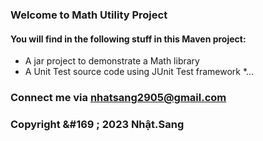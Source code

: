 ### Welcome to Math Utility Project

#### You will find in the following stuff in this Maven project:

* A jar project to demonstrate a Math library
* A Unit Test source code using JUnit Test framework
*...

### Connect me via nhatsang2905@gmail.com

### Copyright &#169 ; 2023 Nhật.Sang
